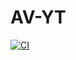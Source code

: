 # AV-YT
[![CI](https://github.com/kakathic/AV-YT/actions/workflows/blank.yml/badge.svg)](https://github.com/kakathic/AV-YT/actions/workflows/blank.yml)
